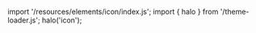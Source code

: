 <!--
type: template
name: icon
-->

import '/resources/elements/icon/index.js';
import { halo } from '/theme-loader.js';
halo('icon');
